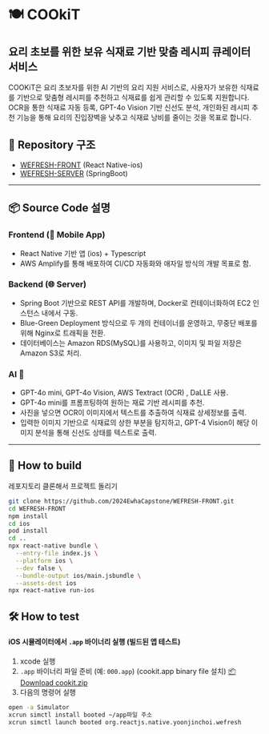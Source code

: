 # 🍽️ COOkiT
## 요리 초보를 위한 보유 식재료 기반 맞춤 레시피 큐레이터 서비스

COOKiT은 요리 초보자를 위한 AI 기반의 요리 지원 서비스로, 사용자가 보유한 식재료를 기반으로 맞춤형 레시피를 추천하고 식재료를 쉽게 관리할 수 있도록 지원합니다. OCR을 통한 식재료 자동 등록, GPT-4o Vision 기반 신선도 분석, 개인화된 레시피 추천 기능을 통해 요리의 진입장벽을 낮추고 식재료 낭비를 줄이는 것을 목표로 합니다.
## 📁 Repository 구조

- [WEFRESH-FRONT](https://github.com/2024EwhaCapstone/WEFRESH-FRONT) (React Native-ios)
- [WEFRESH-SERVER](https://github.com/2024EwhaCapstone/WEFRESH-SERVER) (SpringBoot)

---

## 📦 Source Code 설명

### Frontend (📱 Mobile App)
- React Native 기반 앱 (ios) + Typescript
- AWS Amplify를 통해 배포하여 CI/CD 자동화와 애자일 방식의 개발 목표로 함.

### Backend (🌐 Server)
- Spring Boot 기반으로 REST API를 개발하며, Docker로 컨테이너화하여 EC2 인스턴스 내에서 구동.
- Blue-Green Deployment 방식으로 두 개의 컨테이너를 운영하고, 무중단 배포를 위해 Nginx로 트래픽을 전환.
- 데이터베이스는 Amazon RDS(MySQL)를 사용하고, 이미지 및 파일 저장은 Amazon S3로 처리.


### AI 🤖
- GPT-4o mini, GPT-4o Vision, AWS Textract (OCR) , DaLLE 사용.
- GPT-4o mini를 프롬프팅하여 원하는 재료 기반 레시피를 추천.
- 사진을 넣으면 OCR이 이미지에서 텍스트를 추출하여 식재료 상세정보를 출력.
- 입력한 이미지 기반으로 식재료의 상한 부분을 탐지하고, GPT-4 Vision이 해당 이미지 분석을 통해 신선도 상태를 텍스트로 출력.
---
## 📱 How to build
레포지토리 클론해서 프로젝트 돌리기

```bash
git clone https://github.com/2024EwhaCapstone/WEFRESH-FRONT.git
cd WEFRESH-FRONT
npm install
cd ios
pod install
cd ..
npx react-native bundle \
  --entry-file index.js \
  --platform ios \
  --dev false \
  --bundle-output ios/main.jsbundle \
  --assets-dest ios
npx react-native run-ios
```

## 🛠️ How to test
####  iOS 시뮬레이터에서 `.app` 바이너리 실행 (빌드된 앱 테스트)

1. xcode 실행
2. `.app` 바이너리 파일 준비 (예: `000.app`)
   (cookit.app binary file 설치)
  [📦 Download cookit.zip](https://github.com/2024EwhaCapstone/Growth/releases/download/v1.0.0/cookit.zip)
3. 다음의 명령어 실행
```bash
open -a Simulator
xcrun simctl install booted ~/app파일 주소
xcrun simctl launch booted org.reactjs.native.yoonjinchoi.wefresh
```
